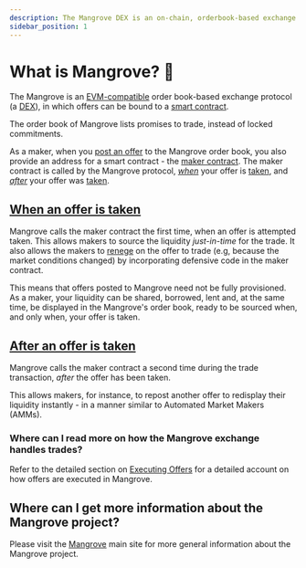 ```yaml
---
description: The Mangrove DEX is an on-chain, orderbook-based exchange where offers are code.
sidebar_position: 1
---
```



# What is Mangrove? 🌴

The Mangrove is an [EVM-compatible](https://ethereum.org/en/developers/docs/scaling/sidechains/#evm-compatibility) order book-based exchange protocol (a [DEX](https://ethereum.org/en/defi/)), in which offers can be bound to a [smart contract](https://ethereum.org/en/smart-contracts/).

The order book of Mangrove lists promises to trade, instead of locked commitments.

As a maker, when you [post an offer](technical-references/taking-and-making-offers/reactive-offer/README.md) to the Mangrove order book, you also provide an address for a smart contract - the [maker contract](technical-references/taking-and-making-offers/reactive-offer/maker-contract.md). The maker contract is called by the Mangrove protocol, [*when*](technical-references/taking-and-making-offers/reactive-offer/maker-contract.md#trade-execution) your offer is [taken](technical-references/taking-and-making-offers/taker-order/README.md), and [*after*](technical-references/taking-and-making-offers/reactive-offer/maker-contract.md#trade-posthook) your offer was [taken](technical-references/taking-and-making-offers/taker-order/README.md). 

## [When an offer is taken](technical-references/taking-and-making-offers/reactive-offer/maker-contract.md#trade-execution)

Mangrove calls the maker contract the first time, when an offer is attempted taken. This allows makers to source the liquidity *just-in-time* for the trade. It also allows the makers to [renege](explanations/taker-compensation.md) on the offer to trade (e.g, because the market conditions changed) by incorporating defensive code in the maker contract.

This means that offers posted to Mangrove need not be fully provisioned. As a maker, your liquidity can be shared, borrowed, lent and, at the same time, be displayed in the Mangrove's order book, ready to be sourced when, and only when, your offer is taken.

## [After an offer is taken](technical-references/taking-and-making-offers/reactive-offer/maker-contract.md#offer-post-hook)

Mangrove calls the maker contract a second time during the trade transaction, *after* the offer has been taken.

This allows makers, for instance, to repost another offer to redisplay their liquidity instantly - in a manner similar to Automated Market Makers (AMMs). 

### Where can I read more on how the Mangrove exchange handles trades?

Refer to the detailed section on [Executing Offers](technical-references/taking-and-making-offers/reactive-offer/executing-offers.md) for a detailed account on how offers are executed in Mangrove.


## Where can I get more information about the Mangrove project?

Please visit the [Mangrove](https://mangrove.exchange/) main site for more general information about the Mangrove project.
